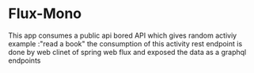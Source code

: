 # Flux-Mono

This app consumes a public api bored API which gives random activiy example :"read a book" 
the consumption of this activity rest endpoint is done by  web clinet of spring web flux and exposed the data as a  graphql endpoints 
